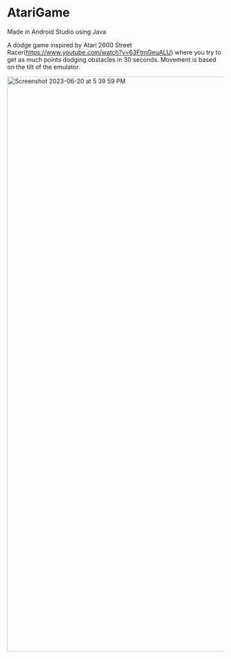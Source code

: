 # AtariGame
Made in Android Studio using Java

A dodge game inspired by Atari 2600 Street Racer(https://www.youtube.com/watch?v=63FtmGeuALU) where you try to get as much points dodging obstacles in 30 seconds. Movement is based on the tilt of the emulator. 

<img width="1339" alt="Screenshot 2023-06-20 at 5 39 59 PM" src="https://github.com/varunm18/AtariGame/assets/94499114/bc8bd901-c457-49b6-9e46-baf7de4345fd">
